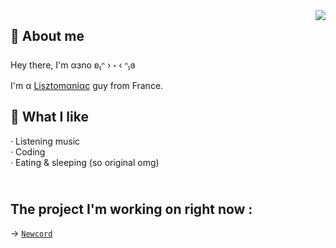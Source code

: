 <img align="right" src="https://lanyard-profile-readme.vercel.app/api/916799876677926982"/>

<h2 align="left">
    🧠 About me
</h2>

<p align="left">
    Hey there, I'm αɜno ʚ₍ᐢ › ༝ ‹ ᐢ₎ɞ<br>
    I'm α <a href="https://github.com/aenoo/aenoo/blob/main/def.md">Lisztomαniαc</a> guy from France.<br>
</p>

<h2 align="left">
    🧸 What I like
</h2>

<p align="left">
    · Listening music<br>
    · Coding<br>
    · Eating & sleeping (so original omg)
</p>

<h2>
    <br>The project I'm working on right now :
</h2>

<p> <!-- Nothing (sometimes it's good to take a break uwu) -->
    → <a href="https://github.com/aenoo/Newcord"><code>Newcord</code></a>
</p>

